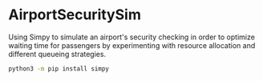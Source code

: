 # AirportSecuritySim

Using Simpy to simulate an airport's security checking in order to optimize waiting time for passengers by experimenting with resource allocation and different queueing strategies.

```bash
python3 -m pip install simpy